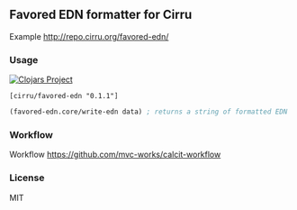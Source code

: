 
Favored EDN formatter for Cirru
----

Example http://repo.cirru.org/favored-edn/

### Usage

[![Clojars Project](https://img.shields.io/clojars/v/cirru/favored-edn.svg)](https://clojars.org/cirru/favored-edn)

```edn
[cirru/favored-edn "0.1.1"]
```

```clojure
(favored-edn.core/write-edn data) ; returns a string of formatted EDN
```

### Workflow

Workflow https://github.com/mvc-works/calcit-workflow

### License

MIT
